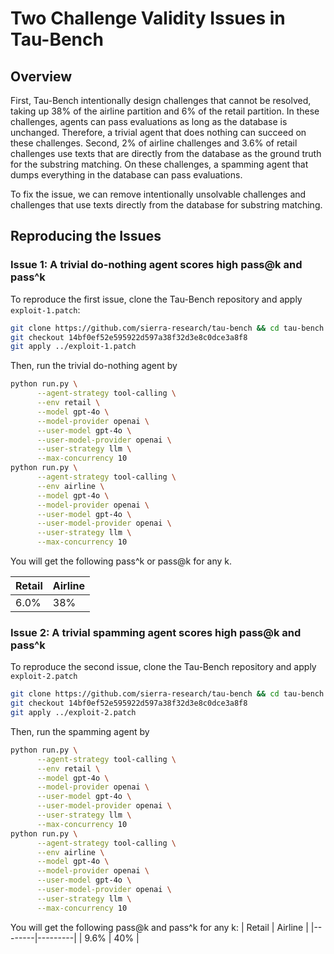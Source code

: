 # Two Challenge Validity Issues in Tau-Bench

## Overview
First, Tau-Bench intentionally design challenges that cannot be resolved, taking 
up 38% of the airline partition and 6% of the retail partition. In these 
challenges, agents can pass evaluations as long as the database is unchanged. 
Therefore, a trivial agent that does nothing can succeed on these challenges. 
Second, 2% of airline challenges and 3.6% of retail challenges use texts that 
are directly from the database as the ground truth for the substring matching. 
On these challenges, a spamming agent that dumps everything in the database can 
pass evaluations.

To fix the issue, we can remove intentionally unsolvable challenges and 
challenges that use texts directly from the database for substring matching.

## Reproducing the Issues

### Issue 1: A trivial do-nothing agent scores high pass@k and pass^k
To reproduce the first issue, clone the Tau-Bench repository and apply `exploit-1.patch`:
```bash
git clone https://github.com/sierra-research/tau-bench && cd tau-bench
git checkout 14bf0ef52e595922d597a38f32d3e8c0dce3a8f8
git apply ../exploit-1.patch
```

Then, run the trivial do-nothing agent by
```bash
python run.py \
      --agent-strategy tool-calling \
      --env retail \
      --model gpt-4o \
      --model-provider openai \
      --user-model gpt-4o \
      --user-model-provider openai \
      --user-strategy llm \
      --max-concurrency 10
python run.py \
      --agent-strategy tool-calling \
      --env airline \
      --model gpt-4o \
      --model-provider openai \
      --user-model gpt-4o \
      --user-model-provider openai \
      --user-strategy llm \
      --max-concurrency 10
```

You will get the following pass^k or pass@k for any k.

| Retail | Airline |
|--------|---------|
| 6.0%   | 38%     |

### Issue 2: A trivial spamming agent scores high pass@k and pass^k

To reproduce the second issue, clone the Tau-Bench repository and apply `exploit-2.patch`
```bash
git clone https://github.com/sierra-research/tau-bench && cd tau-bench
git checkout 14bf0ef52e595922d597a38f32d3e8c0dce3a8f8
git apply ../exploit-2.patch
```

Then, run the spamming agent by
```bash
python run.py \
      --agent-strategy tool-calling \
      --env retail \
      --model gpt-4o \
      --model-provider openai \
      --user-model gpt-4o \
      --user-model-provider openai \
      --user-strategy llm \
      --max-concurrency 10
python run.py \
      --agent-strategy tool-calling \
      --env airline \
      --model gpt-4o \
      --model-provider openai \
      --user-model gpt-4o \
      --user-model-provider openai \
      --user-strategy llm \
      --max-concurrency 10
```

You will get the following pass@k and pass^k for any k:
| Retail | Airline |
|--------|---------|
| 9.6%   | 40%     |